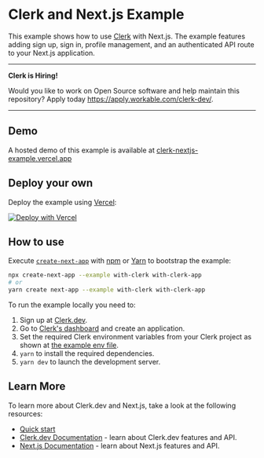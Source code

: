 # Clerk and Next.js Example

This example shows how to use [Clerk](https://www.clerk.dev/?utm_source=github&utm_medium=starter_repos&utm_campaign=nextjs_starter) with Next.js. The example features adding sign up, sign in, profile management, and an authenticated API route to your Next.js application.

---

**Clerk is Hiring!**

Would you like to work on Open Source software and help maintain this repository? Apply today https://apply.workable.com/clerk-dev/.

---

## Demo

A hosted demo of this example is available at [clerk-nextjs-example.vercel.app](https://clerk-nextjs-example.vercel.app)

## Deploy your own

Deploy the example using [Vercel](https://vercel.com?utm_source=github&utm_medium=readme&utm_campaign=next-example):

[![Deploy with Vercel](https://vercel.com/button)](https://vercel.com/new/git/external?repository-url=https://github.com/clerkinc/clerk-nextjs-starter&integration-ids=oac_7uYNbc9CdDAZmNqbt3LEkO3a)

## How to use

Execute [`create-next-app`](https://github.com/vercel/next.js/tree/canary/packages/create-next-app) with [npm](https://docs.npmjs.com/cli/init) or [Yarn](https://yarnpkg.com/lang/en/docs/cli/create/) to bootstrap the example:

```bash
npx create-next-app --example with-clerk with-clerk-app
# or
yarn create next-app --example with-clerk with-clerk-app
```

To run the example locally you need to:

1. Sign up at [Clerk.dev](https://www.clerk.dev/?utm_source=github&utm_medium=starter_repos&utm_campaign=nextjs_starter).
2. Go to [Clerk's dashboard](https://dashboard.clerk.dev/?utm_source=github&utm_medium=starter_repos&utm_campaign=nextjs_starter) and create an application.
3. Set the required Clerk environment variables from your Clerk project as shown at [the example env file](./.env.local.sample).
4. `yarn` to install the required dependencies.
5. `yarn dev` to launch the development server.

## Learn More

To learn more about Clerk.dev and Next.js, take a look at the following resources:

- [Quick start](https://docs.clerk.dev/get-started/nextjs?utm_source=github&utm_medium=starter_repos&utm_campaign=nextjs_starter)
- [Clerk.dev Documentation](https://docs.clerk.dev/?utm_source=github&utm_medium=starter_repos&utm_campaign=nextjs_starter) - learn about Clerk.dev features and API.
- [Next.js Documentation](https://nextjs.org/docs?utm_source=github&utm_medium=starter_repos&utm_campaign=nextjs_starter) - learn about Next.js features and API.
